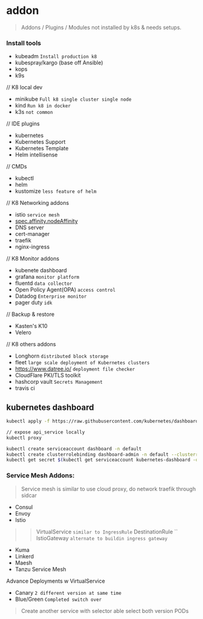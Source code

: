 # addon
> Addons / Plugins / Modules not installed by k8s & needs setups.

### Install tools
- kubeadm `Install production k8`
- kubespray/kargo (base off Ansible)
- kops
- k9s

// K8 local dev
- minikube `Full k8 single cluster single node`
- kind `Run k8 in docker`
- k3s `not common`

// IDE plugins
- kubernetes
- Kubernetes Support
- Kubernetes Template
- Helm intellisense

// CMDs
- kubectl
- helm
- kustomize `less feature of helm`

// K8 Networking addons
- istio `service mesh`
- [spec.affinity.nodeAffinity](https://kubernetes.io/docs/reference/scheduling/config/)
- DNS server
- cert-manager
- traefik
- nginx-ingress


// K8 Monitor addons
- kubenete dashboard
- grafana `monitor platform`
- fluentd `data collector`
- Open Policy Agent(OPA) `access control`
- Datadog `Enterprise monitor`
- pager duty `idk`

// Backup & restore
- Kasten's K10
- Velero

// K8 others addons
- Longhorn `distributed block storage`
- fleet `large scale deployment of Kubernetes clusters`
- https://www.datree.io/ `deployment file checker`
- CloudFlare PKI/TLS toolkit
- hashcorp vault `Secrets Management`
- travis ci





## kubernetes dashboard
```bash
kubectl apply -f https://raw.githubusercontent.com/kubernetes/dashboard/v2.5.0/aio/deploy/recommended.yaml

// expose api_service locally
kubectl proxy

kubectl create serviceaccount dashboard -n default
kubectl create clusterrolebinding dashboard-admin -n default --clusterrole=cluster-admin --serviceaccount=default:dashboard
kubectl get secret $(kubectl get serviceaccount kubernetes-dashboard -o jsonpath="{ secrets[0].name}") -o jsonpath="{.data.token}" | base64 --decode
```

### Service Mesh Addons:
> Service mesh is similar to use cloud proxy, do network traefik through sidcar
- Consul
- Envoy
- Istio
>> VirtualService `similar to IngressRule`
>> DestinationRule ``
>> IstioGateway `alternate to buildin ingress gateway`
- Kuma
- Linkerd
- Maesh
- Tanzu Service Mesh

Advance Deployments w VirtualService
- Canary `2 different version at same time`
- Blue/Green `Completed switch over`
> Create another service with selector able select both version PODs
